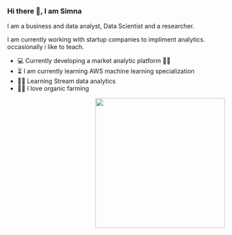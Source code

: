 ### Hi there 👋, I am Simna

<!--
**simnarassak/SimnaRassak** is a ✨ _special_ ✨ repository because its `README.md` (this file) appears on your GitHub profile.

-->I am a business and data analyst, Data Scientist and a researcher. 
I am currently working with startup companies to impliment analytics. 
occasionally i like to teach.                                                                                                              
* :computer: Currently developing a market analytic platform :woman_technologist: 
* :hourglass_flowing_sand: I am currently learning AWS machine learning specialization
* :superhero_woman: Learning Stream data analytics
* :woman_farmer: I love organic farming                                                   
                                                                                          
<p align="right">
  <img width="300" height="300" src="https://www.kindpng.com/picc/b/430/4302854.png"></img>
</p>

